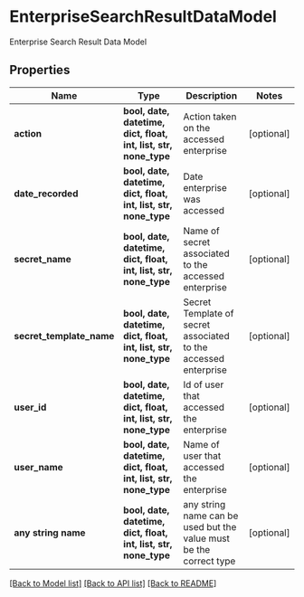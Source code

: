 # EnterpriseSearchResultDataModel

Enterprise Search Result Data Model

## Properties
Name | Type | Description | Notes
------------ | ------------- | ------------- | -------------
**action** | **bool, date, datetime, dict, float, int, list, str, none_type** | Action taken on the accessed enterprise | [optional] 
**date_recorded** | **bool, date, datetime, dict, float, int, list, str, none_type** | Date enterprise was accessed | [optional] 
**secret_name** | **bool, date, datetime, dict, float, int, list, str, none_type** | Name of secret associated to the accessed enterprise | [optional] 
**secret_template_name** | **bool, date, datetime, dict, float, int, list, str, none_type** | Secret Template of secret associated to the accessed enterprise | [optional] 
**user_id** | **bool, date, datetime, dict, float, int, list, str, none_type** | Id of user that accessed the enterprise | [optional] 
**user_name** | **bool, date, datetime, dict, float, int, list, str, none_type** | Name of user that accessed the enterprise | [optional] 
**any string name** | **bool, date, datetime, dict, float, int, list, str, none_type** | any string name can be used but the value must be the correct type | [optional]

[[Back to Model list]](../README.md#documentation-for-models) [[Back to API list]](../README.md#documentation-for-api-endpoints) [[Back to README]](../README.md)


